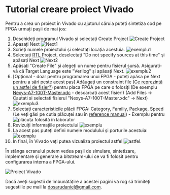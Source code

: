 # Tutorial creare proiect Vivado

Pentru a crea un proiect în Vivado cu ajutorul căruia puteți sintetiza cod pe FPGA urmați pașii de mai jos:

1. Deschideți programul Vivado și selectați Create Project
![Create Project](../media/create_project_1.png)
2. Apasați Next
![Next1](../media/create_project_2.png)
3. Scrieți numele proiectului și selectați locația acestuia.
![exemplu1](../media/create_project_3.png)
4. Selectați [RTL](https://en.wikipedia.org/wiki/Register-transfer_level) Project, deselectați "Do not specify sources at this time" și apăsați Next
![Next2](../media/create_project_4.png)
5. Apăsați "Create File" și alegeți un nume pentru fisierul sursă. Asigurați-vă că Target Language este "Verilog" și apăsați Next.
![exemplu2](../media/create_project_5.png)
6. [Opțional - doar pentru programarea unui FPGA - puteți apăsa pe Next pentru a sări peste acest pas] Adăugați un constraint file ([Ce reprezintă un astfel de fișier?](https://digilent.com/reference/programmable-logic/guides/vivado-xdc-file)) pentru placa FPGA pe care o folosiți (De exemplu [Nexys-A7-100T-Master.xdc](https://github.com/Digilent/digilent-xdc/blob/77d88001d51ba54b33ed0b4b34bcc19c979be5ff/Nexys-A7-100T-Master.xdc) - descarcați acest fisier!) (Add Files -> Cautati si selectati fisierul "Nexys-A7-100T-Master.xdc" -> Next)
![exemplu3](../media/create_project_6.png)
7. Selectați caracteristicile plăcii FPGA: Category, Familiy, Package, Speed (Le veți găsi pe cutia plăcuței sau în [reference manual](https://digilent.com/reference/_media/reference/programmable-logic/nexys-a7/nexys-a7_rm.pdf)) - Exemplu pentru 
![plăcuța folosită în laborator](../media/create_project_7.png)
8. Revizuiți informațiile proiectului
![exemplu](../media/create_project_8.png)
9. La acest pas puteți defini numele modulului și porturile acestuia:
![exemplu](../media/create_project_9.png)
10. În final, în Vivado veți putea vizualiza proiectul astfel
![astfel](../media/create_project_10.png).

În stânga ecranului putem vedea pașii de simulare, sintetizare, implementare și generare a bitstream-ului ce va fi folosit pentru configurarea interna a FPGA-ului.

![Proiect Vivado](../media/create_project_10.png)

Dacă aveți sugestii de îmbunătățire a acestei pagini vă rog să trimiteți sugestiile pe mail la [dosarudaniel@gmail.com](mailto:dosarudaniel@gmail.com).